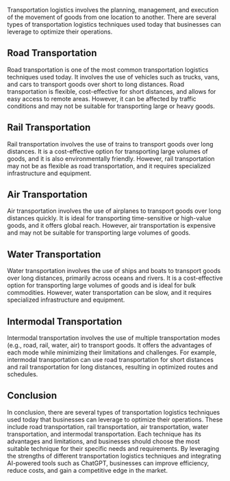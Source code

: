 
Transportation logistics involves the planning, management, and execution of the movement of goods from one location to another. There are several types of transportation logistics techniques used today that businesses can leverage to optimize their operations.

Road Transportation
-------------------

Road transportation is one of the most common transportation logistics techniques used today. It involves the use of vehicles such as trucks, vans, and cars to transport goods over short to long distances. Road transportation is flexible, cost-effective for short distances, and allows for easy access to remote areas. However, it can be affected by traffic conditions and may not be suitable for transporting large or heavy goods.

Rail Transportation
-------------------

Rail transportation involves the use of trains to transport goods over long distances. It is a cost-effective option for transporting large volumes of goods, and it is also environmentally friendly. However, rail transportation may not be as flexible as road transportation, and it requires specialized infrastructure and equipment.

Air Transportation
------------------

Air transportation involves the use of airplanes to transport goods over long distances quickly. It is ideal for transporting time-sensitive or high-value goods, and it offers global reach. However, air transportation is expensive and may not be suitable for transporting large volumes of goods.

Water Transportation
--------------------

Water transportation involves the use of ships and boats to transport goods over long distances, primarily across oceans and rivers. It is a cost-effective option for transporting large volumes of goods and is ideal for bulk commodities. However, water transportation can be slow, and it requires specialized infrastructure and equipment.

Intermodal Transportation
-------------------------

Intermodal transportation involves the use of multiple transportation modes (e.g., road, rail, water, air) to transport goods. It offers the advantages of each mode while minimizing their limitations and challenges. For example, intermodal transportation can use road transportation for short distances and rail transportation for long distances, resulting in optimized routes and schedules.

Conclusion
----------

In conclusion, there are several types of transportation logistics techniques used today that businesses can leverage to optimize their operations. These include road transportation, rail transportation, air transportation, water transportation, and intermodal transportation. Each technique has its advantages and limitations, and businesses should choose the most suitable technique for their specific needs and requirements. By leveraging the strengths of different transportation logistics techniques and integrating AI-powered tools such as ChatGPT, businesses can improve efficiency, reduce costs, and gain a competitive edge in the market.
